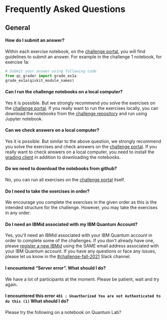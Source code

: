 # Frequently Asked Questions
## General
#### How do I submit an answer?

Within each exercise notebook, on the [challenge portal](http://ibm.co/challenge-fall-21), you will find guidelines to submit an answer. For example in the challenge 1 notebook, for exercise 1a:

```python
# Submit your answer using following code
from qc_grader import grade_ex1a
grade_ex1a(qiskit_module_names)
```

#### Can I run the challenge notebooks on a local computer?

Yes it is possible. But we strongly recommend you solve the exercises on the [challenge portal](http://ibm.co/challenge-fall-21). If you really want to run the exercises locally, you can download the notebooks from the [challenge repository](http://ibm.co/challenge-fall-21-repo) and run using Jupyter notebook.

#### Can we check answers on a local computer?

Yes it is possible. But similar to the above question, we strongly recommend you solve the exercises and check answers on the [challenge portal](http://ibm.co/challenge-fall-21). If you really want to check answers on a local computer, you need to install the [grading client](https://github.com/qiskit-community/Quantum-Challenge-Grader) in addition to downloading the notebooks.

#### Do we need to download the notebooks from github?

No, you can run all exercises on the [challenge portal](http://ibm.co/challenge-fall-21) itself.

#### Do I need to take the exercises in order?

We encourage you complete the exercises in the given order as this is the intended structure for the challenge. However, you may take the exercises in any order.

#### Do I need an IBMid associated with my IBM Quantum Account?

Yes, you'll need an IBMid associated with your IBM Quantum account in order to complete some of the challenges. If you don't already have one, please [register a new IBMid](https://auth.quantum-computing.ibm.com/auth/idaas) using the SAME email address associated with your IBM Quantum account. If you have any questions or face any issues, please let us know in the [#challenge-fall-2021](https://ibm.co/IQC21F_Slack) Slack channel.

#### I encountered “Server error”. What should I do?

We have a lot of participants at the moment. Please be patient, wait and try again.

#### I encountered this error `401 : Unauthorized You are not Authenticated to do this (1)` What should I do?

Please try the following on a notebook on Quantum Lab?
